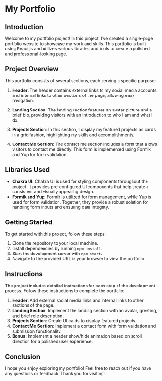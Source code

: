 # My Portfolio

## Introduction
Welcome to my portfolio project! In this project, I've created a single-page portfolio website to showcase my work and skills. This portfolio is built using React.js and utilizes various libraries and tools to create a polished and professional-looking page.

## Project Overview
This portfolio consists of several sections, each serving a specific purpose:

1. **Header**: The header contains external links to my social media accounts and internal links to other sections of the page, allowing easy navigation.

2. **Landing Section**: The landing section features an avatar picture and a brief bio, providing visitors with an introduction to who I am and what I do.

3. **Projects Section**: In this section, I display my featured projects as cards in a grid fashion, highlighting my skills and accomplishments.

4. **Contact Me Section**: The contact me section includes a form that allows visitors to contact me directly. This form is implemented using Formik and Yup for form validation.

## Libraries Used
- **Chakra UI**: Chakra UI is used for styling components throughout the project. It provides pre-configured UI components that help create a consistent and visually appealing design.
- **Formik and Yup**: Formik is utilized for form management, while Yup is used for form validation. Together, they provide a robust solution for handling form inputs and ensuring data integrity.

## Getting Started
To get started with this project, follow these steps:

1. Clone the repository to your local machine.
2. Install dependencies by running `npm install`.
3. Start the development server with `npm start`.
4. Navigate to the provided URL in your browser to view the portfolio.

## Instructions
The project includes detailed instructions for each step of the development process. Follow these instructions to complete the portfolio:

1. **Header**: Add external social media links and internal links to other sections of the page.
2. **Landing Section**: Implement the landing section with an avatar, greeting, and brief role description.
3. **Projects Section**: Create UI cards to display featured projects.
4. **Contact Me Section**: Implement a contact form with form validation and submission functionality.
5. **Bonus**: Implement a header show/hide animation based on scroll direction for a polished user experience.

## Conclusion
I hope you enjoy exploring my portfolio! Feel free to reach out if you have any questions or feedback. Thank you for visiting!